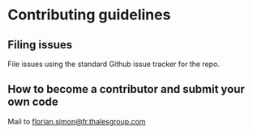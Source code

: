 # Contributing guidelines

## Filing issues

File issues using the standard Github issue tracker for the repo.

## How to become a contributor and submit your own code

Mail to florian.simon@fr.thalesgroup.com